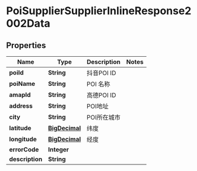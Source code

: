 # PoiSupplierSupplierInlineResponse2002Data

## Properties
Name | Type | Description | Notes
------------ | ------------- | ------------- | -------------
**poiId** | **String** | 抖音POI ID | 
**poiName** | **String** | POI 名称 | 
**amapId** | **String** | 高德POI ID | 
**address** | **String** | POI地址 | 
**city** | **String** | POI所在城市 | 
**latitude** | [**BigDecimal**](BigDecimal.md) | 纬度 | 
**longitude** | [**BigDecimal**](BigDecimal.md) | 经度 | 
**errorCode** | **Integer** |  | 
**description** | **String** |  | 
